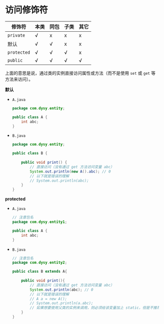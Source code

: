 # 访问修饰符

|修饰符|本类|同包|子类|其它|
|---|---|---|---|---|
|`private`|√|x|x|x|
|默认|√|√|x|x|
|`protected`|√|√|√|x|
|`public`|√|√|√|√|

上面的意思是说，通过类的实例直接访问属性或方法（而不是使用 `set` 或 `get` 等方法来访问）。

**默认**  

- `A.java`

  ```java
  package com.dysy.entity;

  public class A {
      int abc;
  }
  ```

- `B.java`

  ```java
  package com.dysy.entity;

  public class B {
      
      public void print() {
          // 直接访问（没有通过 get 方法访问变量 abc）
          System.out.println(new A().abc); // 0
          // 以下就是错误的理解
          // System.out.println(abc);
      }
  }
  ```

**protected**  

- `A.java`

  ```java
  // 注意包名
  package com.dysy.entity1;

  public class A {
      int abc;
  }
  ```

- `B.java`

  ```java
  // 注意包名
  package com.dysy.entity2;

  public class B extends A{
      
      public void print(){
          // 直接访问（没有通过 get 方法访问变量 abc）
          System.out.println(abc); // 0
          // 以下就是错误的理解
          // A a = new A();
          // System.out.println(a.abc);
          // 如果想要使用父类的实例来调用，则必须给该变量加上 static，但是不推荐此方式
      }
  }
```

